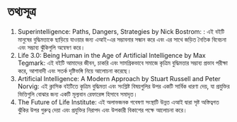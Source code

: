 # তথ্যসূত্র

1. Superintelligence: Paths, Dangers, Strategies by Nick Bostrom: : এই বইটি মানুষের বুদ্ধিমত্তাকে ছাড়িয়ে যাওয়ার জন্য এআই-এর সম্ভাবনার সন্ধান করে এবং এর সাথে জড়িত নৈতিক বিবেচনা এবং সম্ভাব্য ঝুঁকিগুলি অন্বেষণ করে।
2. Life 3.0: Being Human in the Age of Artificial Intelligence by Max Tegmark: এই বইটি আমাদের জীবন, চাকরি এবং সামগ্রিকভাবে সমাজে কৃত্রিম বুদ্ধিমত্তার সম্ভাব্য প্রভাব পরীক্ষা করে, আশাবাদী এবং সতর্ক দৃষ্টিভঙ্গি নিয়ে আলোচনা করেছে।
3. Artificial Intelligence: A Modern Approach by Stuart Russell and Peter Norvig: এই ক্লাসিক বইটিতে কৃত্রিম বুদ্ধিমত্তা এবং সংশ্লিষ্ট বিষয়গুলির উপর একটি সার্বিক ধারণা দেয়, যা প্রযুক্তির ভিত্তিগুলি বোঝার জন্য একটি মূল্যবান রেফারেন্স হিসাবে সমাদৃত।
4. The Future of Life Institute: এই অলাভজনক গবেষণা সংস্থাটি উন্নত এআই দ্বারা সৃষ্ট অস্তিত্বগত ঝুঁকির উপর গুরুত্ব দেয়া এবং প্রযুক্তির নিরাপদ এবং উপকারী বিকাশের পক্ষে আলোচনা করে।


